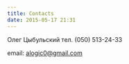 ```yaml
---
title: Contacts
date: 2015-05-17 21:31
---
```


Олег Цыбульский  тел. (050) 513-24-33

email: alogic0@gmail.com
